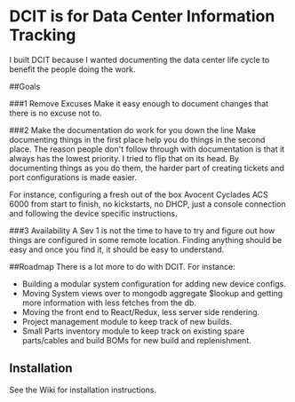 
# DCIT is for Data Center Information Tracking

I built DCIT because I wanted documenting the data center life cycle to benefit the people doing the work.

##Goals

###1 Remove Excuses
Make it easy enough to document changes that there is no excuse not to.

###2 Make the documentation do work for you down the line
Make documenting things in the first place help you do things in the second place. The reason people don't follow through with documentation is that it always has the lowest priority. I tried to flip that on its head. By documenting things as you do them, the harder part of creating tickets and port configurations is made easier.

For instance, configuring a fresh out of the box Avocent Cyclades ACS 6000 from start to finish, no kickstarts, no DHCP, just a console connection and following the device specific instructions.

###3 Availability
A Sev 1 is not the time to have to try and figure out how things are configured in some remote location. Finding anything should be easy and once you find it, it should be easy to understand.

##Roadmap
There is a lot more to do with DCIT. For instance:

 - Building a modular system configuration for adding new device configs.
 -  Moving System views over to mongodb aggregate $lookup and getting more information with less fetches from the db.
 - Moving the front end to React/Redux, less server side rendering.
 - Project management module to keep track of new builds.
 - Small Parts inventory module to keep track on existing spare parts/cables and build BOMs for new build and replenishment.

## Installation
See the Wiki for installation instructions.

